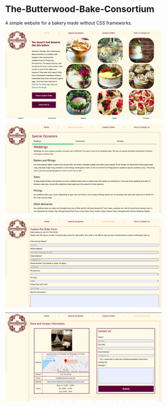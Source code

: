 # The-Butterwood-Bake-Consortium
A simple website for a bakery made without CSS frameworks.

![alt text](https://github.com/austin-leung/The-Butterwood-Bake-Consortium/blob/master/images/home.png)

![alt text](https://github.com/austin-leung/The-Butterwood-Bake-Consortium/blob/master/images/special.png)

![alt text](https://github.com/austin-leung/The-Butterwood-Bake-Consortium/blob/master/images/custom.png)

![alt text](https://github.com/austin-leung/The-Butterwood-Bake-Consortium/blob/master/images/visit.png)
